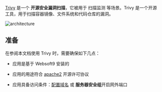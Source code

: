 [Trivy](https://trivy.dev/) 是一个 **开源安全漏洞扫描**，它被用于 扫描监测  等场景。Trivy 是一个开源工具，用于扫描容器镜像、文件系统和代码仓库的漏洞。


![architecture](https://libs.websoft9.com/Websoft9/DocsPicture/zh/trivy/trivy-product-websoft9.png)


## 准备

在参阅本文档使用 Trivy 时，需要确保如下几点：

- 应用是基于 Websoft9 安装的

- 应用的用途符合 [apache2](https://opensource.org/licenses/Apache-2.0) 开源许可协议

- 应用具备访问条件：[配置域名](./domain-set) 或 **服务器安全组**开启网外端口